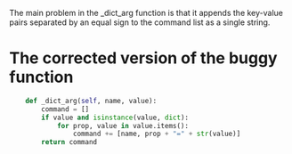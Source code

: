 The main problem in the _dict_arg function is that it appends the key-value pairs separated by an equal sign to the command list as a single string. 

# The corrected version of the buggy function
```python
    def _dict_arg(self, name, value):
        command = []
        if value and isinstance(value, dict):
            for prop, value in value.items():
                command += [name, prop + "=" + str(value)]
        return command
```